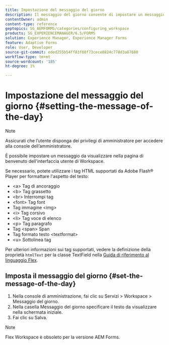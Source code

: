 ```yaml
---
title: Impostazione del messaggio del giorno
description: Il messaggio del giorno consente di impostare un messaggio da visualizzare nella pagina di benvenuto nell'interfaccia utente di Workspace.
contentOwner: admin
content-type: reference
geptopics: SG_AEMFORMS/categories/configuring_workspace
products: SG_EXPERIENCEMANAGER/6.5/FORMS
solution: Experience Manager, Experience Manager Forms
feature: Adaptive Forms
role: User, Developer
source-git-commit: eded255b54ff83f60f73cece8824c778d3a87680
workflow-type: tm+mt
source-wordcount: '185'
ht-degree: 1%

---
```


# Impostazione del messaggio del giorno {#setting-the-message-of-the-day}

>[!NOTE]
> 
> Assicurati che l’utente disponga dei privilegi di amministratore per accedere alla console dell’amministratore.

È possibile impostare un messaggio da visualizzare nella pagina di benvenuto dell&#39;interfaccia utente di Workspace.

Se necessario, potete utilizzare i tag HTML supportati da Adobe Flash® Player per formattare l&#39;aspetto del testo:

* &lt;a> Tag di ancoraggio
* &lt;b> Tag grassetto
* &lt;br> Interrompi tag
* &lt;font> Tag font
* Tag immagine &lt;img>
* &lt;i> Tag corsivo
* &lt;li> Tag voce di elenco
* &lt;p> Tag paragrafo
* Tag &lt;span> Span
* Tag formato testo &lt;textformat>
* &lt;u> Sottolinea tag

Per ulteriori informazioni sui tag supportati, vedere la definizione della proprietà `htmlText` per la classe TextField nella [Guida di riferimento al linguaggio Flex](https://flex.apache.org/).

## Imposta il messaggio del giorno {#set-the-message-of-the-day}

1. Nella console di amministrazione, fai clic su Servizi > Workspace > Messaggio del giorno.
1. Nella casella Messaggio del giorno specificare il testo da visualizzare nella schermata iniziale.
1. Fai clic su Salva.

>[!NOTE]
>
>Flex Workspace è obsoleto per la versione AEM Forms.
